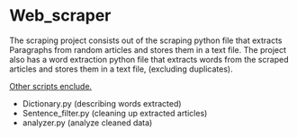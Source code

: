 # Web_scraper

The scraping project consists out of the scraping python file that extracts
Paragraphs from random articles and stores them in a text file. The project also has a word extraction python file that extracts words from the scraped articles and stores them in a text file, (excluding duplicates).

<ins>Other scripts enclude.</ins>
- Dictionary.py (describing words extracted) <br />
- Sentence_filter.py (cleaning up extracted articles) <br />
- analyzer.py (analyze cleaned data) <br />
